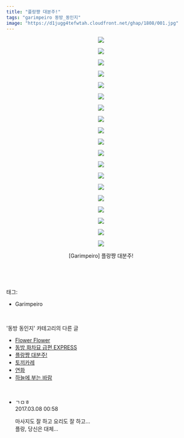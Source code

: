 ```yaml
---
title: "플랑쨩 대분주!"
tags: "garimpeiro 동방_동인지"
image: "https://d1jugg4tefwtah.cloudfront.net/ghap/1808/001.jpg"
---
```

<div class="article">
<p style="text-align: center; clear: none; float: none;"><img src="{{ site.imgserver11 }}/ghap/1808/001.jpg"/></p>
<p style="text-align: center; clear: none; float: none;"><img src="{{ site.imgserver11 }}/ghap/1808/002.jpg"/></p>
<p style="text-align: center; clear: none; float: none;"><img src="{{ site.imgserver11 }}/ghap/1808/003.jpg"/></p>
<p style="text-align: center; clear: none; float: none;"><img src="{{ site.imgserver11 }}/ghap/1808/004.jpg"/></p>
<p style="text-align: center; clear: none; float: none;"><img src="{{ site.imgserver11 }}/ghap/1808/005.jpg"/></p>
<p style="text-align: center; clear: none; float: none;"><img src="{{ site.imgserver11 }}/ghap/1808/006.jpg"/></p>
<p style="text-align: center; clear: none; float: none;"><img src="{{ site.imgserver11 }}/ghap/1808/007.jpg"/></p>
<p style="text-align: center; clear: none; float: none;"><img src="{{ site.imgserver11 }}/ghap/1808/008.jpg"/></p>
<p style="text-align: center; clear: none; float: none;"><img src="{{ site.imgserver11 }}/ghap/1808/009.jpg"/></p>
<p style="text-align: center; clear: none; float: none;"><img src="{{ site.imgserver11 }}/ghap/1808/010.jpg"/></p>
<p style="text-align: center; clear: none; float: none;"><img src="{{ site.imgserver11 }}/ghap/1808/011.jpg"/></p>
<p style="text-align: center; clear: none; float: none;"><img src="{{ site.imgserver11 }}/ghap/1808/012.jpg"/></p>
<p style="text-align: center; clear: none; float: none;"><img src="{{ site.imgserver11 }}/ghap/1808/013.jpg"/></p>
<p style="text-align: center; clear: none; float: none;"><img src="{{ site.imgserver11 }}/ghap/1808/014.jpg"/></p>
<p style="text-align: center; clear: none; float: none;"><img src="{{ site.imgserver11 }}/ghap/1808/015.jpg"/></p>
<p style="text-align: center; clear: none; float: none;"><img src="{{ site.imgserver11 }}/ghap/1808/016.jpg"/></p>
<p style="text-align: center; clear: none; float: none;"><img src="{{ site.imgserver11 }}/ghap/1808/017.jpg"/></p>
<p style="text-align: center; clear: none; float: none;"><img src="{{ site.imgserver11 }}/ghap/1808/018.jpg"/></p>
<p style="text-align: center; clear: none; float: none;"><img src="{{ site.imgserver11 }}/ghap/1808/019.jpg"/></p>
<p style="text-align: center; clear: none; float: none;">[Garimpeiro] 플랑쨩 대분주!</p>
<p><br/></p>
</div><br/>
<div class="tagTrail">
<p>태그: </p>
<ul>
<li>Garimpeiro</li>
</ul>
</div><br/>
<div class="another">
<p>'동방 동인지' 카테고리의 다른 글</p>
<ul>
<li><a href="/ghap_1811">Flower Flower</a></li>
<li><a href="/ghap_1809">동방 화차묘 급편 EXPRESS</a></li>
<li><a href="/ghap_1808">플랑쨩 대분주!</a></li>
<li><a href="/ghap_1807">토끼카레</a></li>
<li><a href="/ghap_1806">연화</a></li>
<li><a href="/ghap_1805">하늘에 부는 바람</a></li>
</ul>
</div><br/>
<div class="cb_module cb_fluid">
<div class="cb_wrt cb_profile">
<div class="comment">
<ul>
<li class="cb_thumb_off" id="comment14933796">
<div class="cb_comment_area">
<div class="cb_info_area">
<div class="cb_section">
<span class="cb_nick_name">ㄱㅁㅎ</span>
</div>
<div class="cb_section">
<span class="cb_date">2017.03.08 00:58 </span>
</div>
</div>
<div class="cb_dsc_comment">
<p class="cb_dsc">
											마사지도 잘 하고 요리도 잘 하고...<br/>
플랑, 당신은 대체...
										</p>
</div>
</div></li>
</ul>
</div>
</div><!-- commentList close -->
</div><br/>
